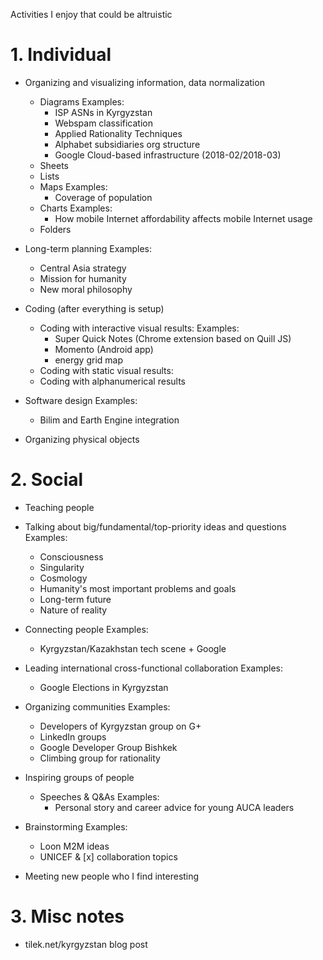 Activities I enjoy that could be altruistic

# 1. Individual

- Organizing and visualizing information, data normalization
  - Diagrams
    Examples:
    - ISP ASNs in Kyrgyzstan
    - Webspam classification
    - Applied Rationality Techniques
    - Alphabet subsidiaries org structure
    - Google Cloud-based infrastructure (2018-02/2018-03)
  - Sheets
  - Lists
  - Maps
    Examples:
    - Coverage of population
  - Charts
    Examples:
    - How mobile Internet affordability affects mobile Internet usage
  - Folders
  
- Long-term planning
  Examples:
  - Central Asia strategy
  - Mission for humanity
  - New moral philosophy
  
- Coding (after everything is setup)
  - Coding with interactive visual results:
    Examples: 
    - Super Quick Notes (Chrome extension based on Quill JS)
    - Momento (Android app)
    - energy grid map
  - Coding with static visual results:
  - Coding with alphanumerical results
  
- Software design
  Examples:
  - Bilim and Earth Engine integration
  
- Organizing physical objects

# 2. Social

- Teaching people

- Talking about big/fundamental/top-priority ideas and questions
  Examples:
  - Consciousness
  - Singularity
  - Cosmology
  - Humanity's most important problems and goals
  - Long-term future
  - Nature of reality

- Connecting people
  Examples:
  - Kyrgyzstan/Kazakhstan tech scene + Google

- Leading international cross-functional collaboration
  Examples:
  - Google Elections in Kyrgyzstan

- Organizing communities
  Examples:
  - Developers of Kyrgyzstan group on G+
  - LinkedIn groups
  - Google Developer Group Bishkek
  - Climbing group for rationality

- Inspiring groups of people
  - Speeches & Q&As
    Examples:
    - Personal story and career advice for young AUCA leaders

- Brainstorming
  Examples:
  - Loon M2M ideas
  - UNICEF & [x] collaboration topics
- Meeting new people who I find interesting

# 3. Misc notes

- tilek.net/kyrgyzstan blog post
